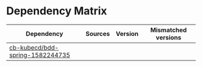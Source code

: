 # Dependency Matrix

Dependency | Sources | Version | Mismatched versions
---------- | ------- | ------- | -------------------
[cb-kubecd/bdd-spring-1582244735](https://github.com/cb-kubecd/bdd-spring-1582244735.git) |  | []() | 
